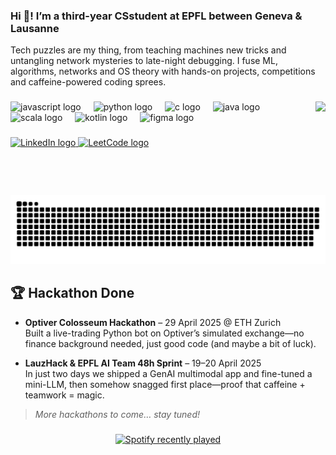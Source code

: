 <h3 align="left">Hi 👋! 
I’m a third-year CSstudent at EPFL between Geneva & Lausanne</h3>
<p align="left">
Tech puzzles are my thing, from teaching machines new tricks and untangling network mysteries to late-night debugging. I fuse ML, algorithms, networks and OS theory with hands-on projects, competitions and caffeine-powered coding sprees.
</p>



###

<img align="right" height="150" src="https://media4.giphy.com/media/v1.Y2lkPTc5MGI3NjExcGJyaXYyMmo4N2p4MWx4YXdydDJmNTMxMzNyZGV2cDA1MjI1anFjciZlcD12MV9pbnRlcm5hbF9naWZfYnlfaWQmY3Q9Zw/M4trH1uta8OPu/giphy.gif"  />

###

<div align="left">
  <img src="https://cdn.jsdelivr.net/gh/devicons/devicon/icons/javascript/javascript-original.svg" height="30" alt="javascript logo"  />
  <img width="12" />
  <img src="https://cdn.jsdelivr.net/gh/devicons/devicon/icons/python/python-original.svg" height="30" alt="python logo"  />
  <img width="12" />
  <img src="https://cdn.jsdelivr.net/gh/devicons/devicon/icons/c/c-original.svg" height="30" alt="c logo"  />
  <img width="12" />
  <img src="https://cdn.jsdelivr.net/gh/devicons/devicon/icons/java/java-original.svg" height="30" alt="java logo"  />
  <img width="12" />
  <img src="https://cdn.jsdelivr.net/gh/devicons/devicon/icons/scala/scala-original.svg" height="30" alt="scala logo"  />
  <img width="12" />
  <img src="https://cdn.jsdelivr.net/gh/devicons/devicon/icons/kotlin/kotlin-original.svg" height="30" alt="kotlin logo"  />
  <img width="12" />
  <img src="https://cdn.jsdelivr.net/gh/devicons/devicon/icons/figma/figma-original.svg" height="30" alt="figma logo"  />
</div>

###

<div align="left">
  <a href="https://www.linkedin.com/in/youcef-amar-903960256/" target="_blank">
    <img src="https://img.shields.io/static/v1?message=LinkedIn&logo=linkedin&label=&color=0077B5&logoColor=white&labelColor=&style=for-the-badge" height="35" alt="LinkedIn logo" />
  </a>
  <a href="https://leetcode.com/u/2Fick/" target="_blank">
    <img src="https://img.shields.io/static/v1?message=LeetCode&logo=leetcode&label=&color=F89F1B&logoColor=white&labelColor=&style=for-the-badge" height="35" alt="LeetCode logo" />
  </a>
</div>

###

<br clear="both">

<picture>
  <source media="(prefers-color-scheme: dark)" srcset="https://raw.githubusercontent.com/2Fick/2Fick/output/github-snake-dark.svg" />
  <source media="(prefers-color-scheme: light)" srcset="https://raw.githubusercontent.com/2Fick/2Fick/output/github-snake.svg" />
  <img alt="github-snake" src="https://raw.githubusercontent.com/2Fick/2Fick/output/github-snake.svg" />
</picture>

###


## 🏆 Hackathon Done

- **Optiver Colosseum Hackathon** – 29 April 2025 @ ETH Zurich  
  Built a live-trading Python bot on Optiver’s simulated exchange—no finance background needed, just good code (and maybe a bit of luck).

- **LauzHack & EPFL AI Team 48h Sprint** – 19–20 April 2025  
  In just two days we shipped a GenAI multimodal app and fine-tuned a mini-LLM, then somehow snagged first place—proof that caffeine + teamwork = magic.

> _More hackathons to come… stay tuned!_  

###

<div align="center">
  <a href="https://open.spotify.com/user/youcef.amr">
    <img src="https://spotify-recently-played-readme.vercel.app/api?user=youcef.amr&count=1" alt="Spotify recently played"  />
  </a>
</div>

###